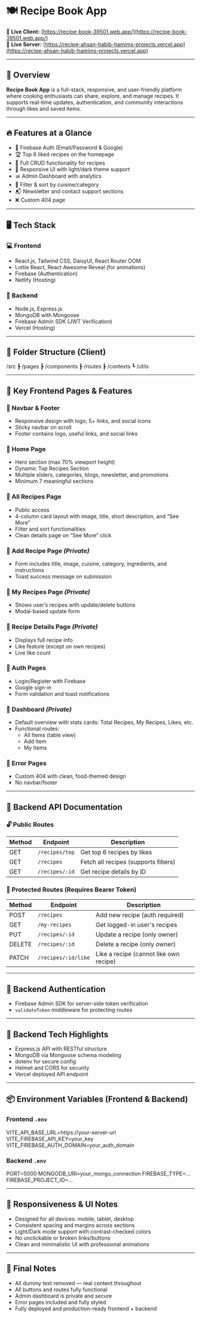 # 🍽️ Recipe Book App

🔗 **Live Client:** [https://recipe-book-39501.web.app/](https://recipe-book-39501.web.app/)  
🔗 **Live Server:** [https://recipe-ahsan-habib-hamims-projects.vercel.app](https://recipe-ahsan-habib-hamims-projects.vercel.app)

---

## 🌟 Overview

**Recipe Book App** is a full-stack, responsive, and user-friendly platform where cooking enthusiasts can share, explore, and manage recipes. It supports real-time updates, authentication, and community interactions through likes and saved items.

---

## 🔥 Features at a Glance

- 🔐 Firebase Auth (Email/Password & Google)
- 🏆 Top 6 liked recipes on the homepage
- 📝 Full CRUD functionality for recipes
- 🎨 Responsive UI with light/dark theme support
- 📊 Admin Dashboard with analytics
- 🔎 Filter & sort by cuisine/category
- 📬 Newsletter and contact support sections
- ❌ Custom 404 page

---


## 🖥️ Tech Stack

### 💻 Frontend
- React.js, Tailwind CSS, DaisyUI, React Router DOM
- Lottie React, React Awesome Reveal (for animations)
- Firebase (Authentication)
- Netlify (Hosting)

### 🧪 Backend
- Node.js, Express.js
- MongoDB with Mongoose
- Firebase Admin SDK (JWT Verification)
- Vercel (Hosting)

---

## 📁 Folder Structure (Client)

/src
┣ /pages
┣ /components
┣ /routes
┣ /contexts
┗ /utils

---

## 🧩 Key Frontend Pages & Features

### 🔹 Navbar & Footer
- Responsive design with logo, 5+ links, and social icons
- Sticky navbar on scroll
- Footer contains logo, useful links, and social links

### 🔹 Home Page
- Hero section (max 70% viewport height)
- Dynamic Top Recipes Section
- Multiple sliders, categories, blogs, newsletter, and promotions
- Minimum 7 meaningful sections

### 🔹 All Recipes Page
- Public access
- 4-column card layout with image, title, short description, and “See More”
- Filter and sort functionalities
- Clean details page on “See More” click

### 🔹 Add Recipe Page *(Private)*
- Form includes title, image, cuisine, category, ingredients, and instructions
- Toast success message on submission

### 🔹 My Recipes Page *(Private)*
- Shows user’s recipes with update/delete buttons
- Modal-based update form

### 🔹 Recipe Details Page *(Private)*
- Displays full recipe info
- Like feature (except on own recipes)
- Live like count

### 🔹 Auth Pages
- Login/Register with Firebase
- Google sign-in
- Form validation and toast notifications

### 🔹 Dashboard *(Private)*
- Default overview with stats cards: Total Recipes, My Recipes, Likes, etc.
- Functional routes:
  - All Items (table view)
  - Add Item
  - My Items

### 🔹 Error Pages
- Custom 404 with clean, food-themed design
- No navbar/footer

---

## 🧠 Backend API Documentation

### 🔓 Public Routes

| Method | Endpoint             | Description                          |
|--------|----------------------|--------------------------------------|
| GET    | `/recipes/top`       | Get top 6 recipes by likes           |
| GET    | `/recipes`           | Fetch all recipes (supports filters) |
| GET    | `/recipes/:id`       | Get recipe details by ID             |

### 🔐 Protected Routes (Requires Bearer Token)

| Method | Endpoint              | Description                              |
|--------|-----------------------|------------------------------------------|
| POST   | `/recipes`            | Add new recipe (auth required)           |
| GET    | `/my-recipes`         | Get logged-in user's recipes             |
| PUT    | `/recipes/:id`        | Update a recipe (only owner)             |
| DELETE | `/recipes/:id`        | Delete a recipe (only owner)             |
| PATCH  | `/recipes/:id/like`   | Like a recipe (cannot like own recipe)   |

---

## 🔐 Backend Authentication

- Firebase Admin SDK for server-side token verification
- `validateToken` middleware for protecting routes

---

## 🧪 Backend Tech Highlights

- Express.js API with RESTful structure
- MongoDB via Mongoose schema modeling
- dotenv for secure config
- Helmet and CORS for security
- Vercel deployed API endpoint

---

## 📦 Environment Variables (Frontend & Backend)

### Frontend `.env`

VITE_API_BASE_URL=https://your-server-url
VITE_FIREBASE_API_KEY=your_key
VITE_FIREBASE_AUTH_DOMAIN=your_auth_domain

### Backend `.env`

PORT=5000
MONGODB_URI=your_mongo_connection
FIREBASE_TYPE=...
FIREBASE_PROJECT_ID=...

---

## 📱 Responsiveness & UI Notes

- Designed for all devices: mobile, tablet, desktop
- Consistent spacing and margins across sections
- Light/Dark mode support with contrast-checked colors
- No unclickable or broken links/buttons
- Clean and minimalistic UI with professional animations

---

## 📌 Final Notes

- All dummy text removed — real content throughout
- All buttons and routes fully functional
- Admin dashboard is private and secure
- Error pages included and fully styled
- Fully deployed and production-ready frontend + backend
